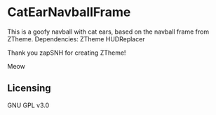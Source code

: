 # CatEarNavballFrame
This is a goofy navball with cat ears, based on the navball frame from ZTheme.
Dependencies:
ZTheme
HUDReplacer

Thank you zapSNH for creating ZTheme!

Meow

## Licensing
GNU GPL v3.0
